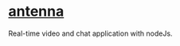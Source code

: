 # [antenna](http://antenna.marcelvandertuin.com/)

Real-time video and chat application with nodeJs.




